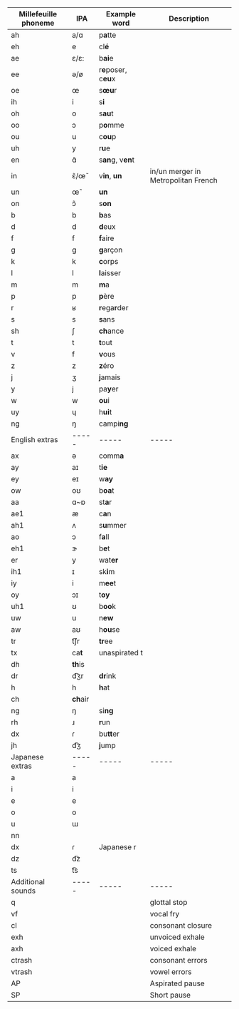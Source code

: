 | Millefeuille phoneme | IPA | Example word | Description |
|-------------|-------------|-------------|-------------|
| ah |  a/ɑ | p**a**tte | |
| eh  | e | cl**é** |  |
| ae | ɛ/ɛ: | b**ai**e | |
| ee | ə/ø  | r**e**poser,  c**eu**x |  |
| oe | œ | s**œu**r |  |
| ih | i | s**i** |  |
| oh  | o | s**au**t |  |
| oo | ɔ | p**o**mme |  |
| ou | u | c**ou**p |  |
| uh  | y | r**u**e |  |
| en  | ɑ̃ | s**an**g, v**en**t |   |
| in  | ɛ̃/œ̃ | v**in**, **un** | in/un merger in Metropolitan French |
| un  | œ̃ | **un** |  |
| on | ɔ̃ | s**on**  |  |
| b | b | **b**as  |  |
| d | d |  **d**eux |  |
| f | f | **f**aire |  |
| g | g | **g**arçon |  |
| k | k | **c**orps |   |
| l  | l | **l**aisser |  |
| m  | m | **m**a |  |
| p | p | **p**ère  |  |
| r | ʁ |  **r**ega**r**der |  |
| s | s |  **s**ans | |
| sh  | ʃ | **ch**ance |  |
| t  | t | **t**out |  |
| v | f | **v**ous |  |
| z  | z | **z**éro |  |
| j  | ʒ | **j**amais |  |
| y | j | pa**y**er |  |
| w | w | **ou**i |  |
| uy | ɥ | h**ui**t  |  |
| ng  | ŋ | campi**ng** |  |
| English extras |-----|-----|-----| 
| ax | ə | comm**a** |
| ay  |  aɪ | t**ie** |
| ey |  eɪ | w**ay** |
| ow |  oʊ  | b**oa**t |
| aa |  ɑ~ɒ | st**a**r |
| ae1 | æ | c**a**n |
| ah1  | ʌ | s**u**mmer |
| ao | ɔ | f**a**ll |
| eh1 | ɝ | b**e**t |
| er  | y | wat**er** |
| ih1  | ɪ | sk**i**m |
| iy  | i | m**ee**t |
| oy  | ɔɪ | t**oy** |
| uh1 | ʊ | b**oo**k |
| uw | u | n**ew** |
| aw | aʊ | h**ou**se |
| tr | t͡ʃr | **tr**ee |
| tx | ca**t** | unaspirated t |
| dh | **th**is |  |
| dr | d͡ʒr | **dr**ink |
| h | h | **h**at |
| ch | **ch**air | |
| ng | ŋ | si**ng** |
| rh  | ɹ | **r**un |
| dx  | ɾ | bu**tt**er |
| jh  | d͡ʒ | **j**ump  |
| Japanese extras |-----|-----|-----| 
| a | a |  |
| i  |  i |  |
| e |  e | |
| o |  o  | |
| u | ɯ |  |
| nn |  |  |
| dx  | ɾ |  Japanese r |
| dz  | d͡z |   |
| ts  | t͡s |   |
| Additional sounds |-----|-----|-----|
| q | | | glottal stop |
| vf | | | vocal fry  |
| cl | | | consonant closure |
| exh | | | unvoiced exhale |
| axh | | | voiced exhale |
| ctrash | | | consonant errors |
| vtrash | | | vowel errors |
| AP | | | Aspirated pause |
| SP | | | Short pause |
